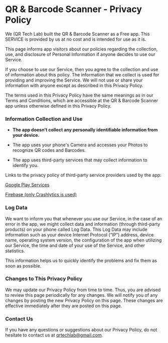 # QR & Barcode Scanner - Privacy Policy

We (QR Tech Lab) built the QR & Barcode Scanner as a Free app. This SERVICE is provided by us at no cost and is intended for use as it is.

This page informs app visitors about our policies regarding the collection, use, and disclosure of Personal Information if anyone decides to use our Service.

If you choose to use our Service, then you agree to the collection and use of information about this policy. The information that we collect is used for providing and improving the Service. We will not use or share your information with anyone except as described in this Privacy Policy.

The terms used in this Privacy Policy have the same meanings as in our Terms and Conditions, which are accessible at the QR & Barcode Scanner app unless otherwise defined in this Privacy Policy.

### Information Collection and Use

- **The app doesn’t collect any personally identifiable information from your device.**

- The app uses your phone's Camera and accesses your Photos to recognize QR codes and Barcodes.

- The app uses third-party services that may collect information to identify you.

Links to the privacy policy of third-party service providers used by the app:

[Google Play Services][1]

[Firebase (only Crashlytics is used)][2]

### Log Data

We want to inform you that whenever you use our Service, in the case of an error in the app, we might collect data and information (through third-party products) on your phone called Log Data. This Log Data may include information such as your device Internet Protocol (“IP”) address, device name, operating system version, the configuration of the app when utilizing our Service, the time and date of your use of the Service, and other statistics.

This information helps us to quickly identify the problems and fix them as soon as possible.

### Changes to This Privacy Policy

We may update our Privacy Policy from time to time. Thus, you are advised to review this page periodically for any changes. We will notify you of any changes by posting the new Privacy Policy on this page. These changes are effective immediately after they are posted on this page.

### Contact Us

If you have any questions or suggestions about our Privacy Policy, do not hesitate to contact us at qrtechlab@gmail.com.

[1]: https://www.google.com/policies/privacy/
[2]: https://firebase.google.com/support/privacy

